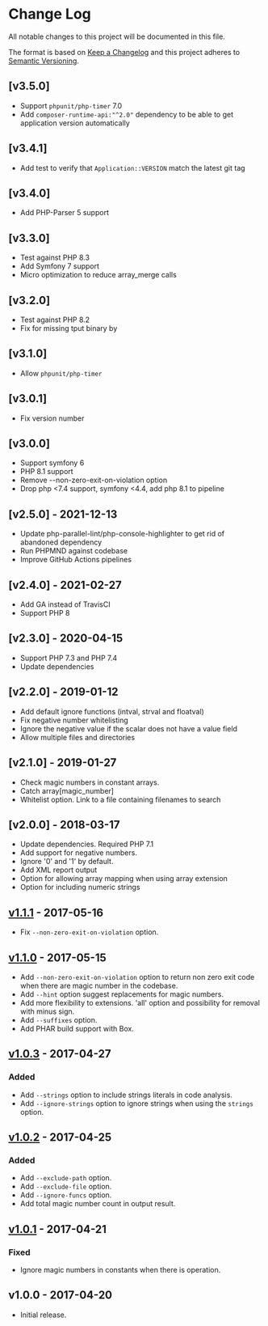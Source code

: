 # Change Log
All notable changes to this project will be documented in this file.

The format is based on [Keep a Changelog](http://keepachangelog.com/) and this project adheres to [Semantic Versioning](http://semver.org/).

## [v3.5.0]
- Support `phpunit/php-timer` 7.0
- Add `composer-runtime-api:"^2.0"` dependency to be able to get application version automatically

## [v3.4.1]
- Add test to verify that `Application::VERSION` match the latest git tag

## [v3.4.0]
- Add PHP-Parser 5 support

## [v3.3.0]
- Test against PHP 8.3
- Add Symfony 7 support
- Micro optimization to reduce array_merge calls

## [v3.2.0]
- Test against PHP 8.2
- Fix for missing tput binary by

## [v3.1.0]
- Allow `phpunit/php-timer`

## [v3.0.1]
- Fix version number

## [v3.0.0]
- Support symfony 6
- PHP 8.1 support
- Remove --non-zero-exit-on-violation option
- Drop php <7.4 support, symfony <4.4, add php 8.1 to pipeline

## [v2.5.0] - 2021-12-13
- Update php-parallel-lint/php-console-highlighter to get rid of abandoned dependency
- Run PHPMND against codebase
- Improve GitHub Actions pipelines

## [v2.4.0] - 2021-02-27
- Add GA instead of TravisCI
- Support PHP 8

## [v2.3.0] - 2020-04-15
- Support PHP 7.3 and PHP 7.4
- Update dependencies

## [v2.2.0] - 2019-01-12
- Add default ignore functions (intval, strval and floatval)
- Fix negative number whitelisting
- Ignore the negative value if the scalar does not have a value field
- Allow multiple files and directories

## [v2.1.0] - 2019-01-27
- Check magic numbers in constant arrays.
- Catch array[magic_number]
- Whitelist option. Link to a file containing filenames to search

## [v2.0.0] - 2018-03-17
- Update dependencies. Required PHP 7.1
- Add support for negative numbers.
- Ignore '0' and '1' by default.
- Add XML report output
- Option for allowing array mapping when using array extension
- Option for including numeric strings

## [v1.1.1] - 2017-05-16
- Fix `--non-zero-exit-on-violation` option.

## [v1.1.0] - 2017-05-15
- Add `--non-zero-exit-on-violation` option to return non zero exit code when there are magic number in the codebase.
- Add `--hint` option suggest replacements for magic numbers.
- Add more flexibility to extensions. 'all' option and possibility for removal with minus sign.
- Add `--suffixes` option.
- Add PHAR build support with Box.

## [v1.0.3] - 2017-04-27
### Added
- Add `--strings` option to include strings literals in code analysis.
- Add `--ignore-strings` option to ignore strings when using the `strings` option.

## [v1.0.2] - 2017-04-25
### Added
- Add `--exclude-path` option.
- Add `--exclude-file` option.
- Add `--ignore-funcs` option.
- Add total magic number count in output result.

## [v1.0.1] - 2017-04-21
### Fixed
- Ignore magic numbers in constants when there is operation.

## v1.0.0 - 2017-04-20
- Initial release.

[v1.1.1]: https://github.com/povils/phpmnd/compare/v1.1.0...v1.1.1
[v1.1.0]: https://github.com/povils/phpmnd/compare/v1.0.3...v1.1.0
[v1.0.3]: https://github.com/povils/phpmnd/compare/v1.0.2...v1.0.3
[v1.0.2]: https://github.com/povils/phpmnd/compare/v1.0.1...v1.0.2
[v1.0.1]: https://github.com/povils/phpmnd/compare/v1.0.0...v1.0.1
